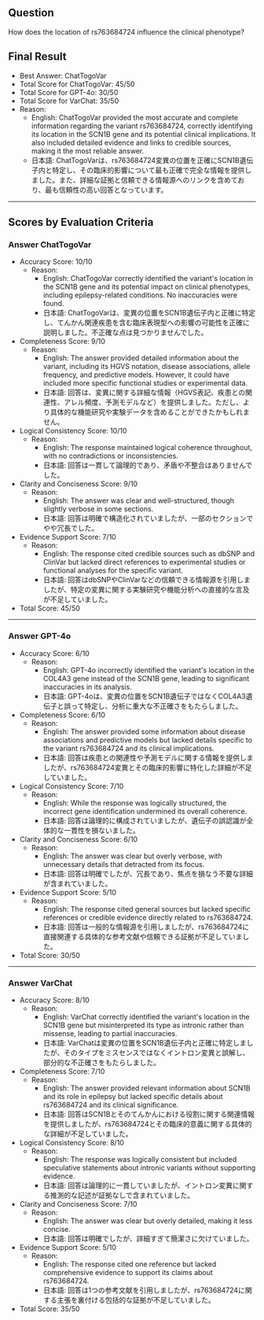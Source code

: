 ## Question

How does the location of rs763684724 influence the clinical phenotype?

## Final Result

- Best Answer: ChatTogoVar
- Total Score for ChatTogoVar: 45/50
- Total Score for GPT-4o: 30/50
- Total Score for VarChat: 35/50
- Reason:
  - English: ChatTogoVar provided the most accurate and complete information regarding the variant rs763684724, correctly identifying its location in the SCN1B gene and its potential clinical implications. It also included detailed evidence and links to credible sources, making it the most reliable answer.
  - 日本語: ChatTogoVarは、rs763684724変異の位置を正確にSCN1B遺伝子内と特定し、その臨床的影響について最も正確で完全な情報を提供しました。また、詳細な証拠と信頼できる情報源へのリンクを含めており、最も信頼性の高い回答となっています。

---

## Scores by Evaluation Criteria

### Answer ChatTogoVar
- Accuracy Score: 10/10
  - Reason: 
    - English: ChatTogoVar correctly identified the variant's location in the SCN1B gene and its potential impact on clinical phenotypes, including epilepsy-related conditions. No inaccuracies were found.
    - 日本語: ChatTogoVarは、変異の位置をSCN1B遺伝子内と正確に特定し、てんかん関連疾患を含む臨床表現型への影響の可能性を正確に説明しました。不正確な点は見つかりませんでした。
- Completeness Score: 9/10
  - Reason: 
    - English: The answer provided detailed information about the variant, including its HGVS notation, disease associations, allele frequency, and predictive models. However, it could have included more specific functional studies or experimental data.
    - 日本語: 回答は、変異に関する詳細な情報（HGVS表記、疾患との関連性、アレル頻度、予測モデルなど）を提供しました。ただし、より具体的な機能研究や実験データを含めることができたかもしれません。
- Logical Consistency Score: 10/10
  - Reason: 
    - English: The response maintained logical coherence throughout, with no contradictions or inconsistencies.
    - 日本語: 回答は一貫して論理的であり、矛盾や不整合はありませんでした。
- Clarity and Conciseness Score: 9/10
  - Reason: 
    - English: The answer was clear and well-structured, though slightly verbose in some sections.
    - 日本語: 回答は明確で構造化されていましたが、一部のセクションでやや冗長でした。
- Evidence Support Score: 7/10
  - Reason: 
    - English: The response cited credible sources such as dbSNP and ClinVar but lacked direct references to experimental studies or functional analyses for the specific variant.
    - 日本語: 回答はdbSNPやClinVarなどの信頼できる情報源を引用しましたが、特定の変異に関する実験研究や機能分析への直接的な言及が不足していました。
- Total Score: 45/50

---

### Answer GPT-4o
- Accuracy Score: 6/10
  - Reason: 
    - English: GPT-4o incorrectly identified the variant's location in the COL4A3 gene instead of the SCN1B gene, leading to significant inaccuracies in its analysis.
    - 日本語: GPT-4oは、変異の位置をSCN1B遺伝子ではなくCOL4A3遺伝子と誤って特定し、分析に重大な不正確さをもたらしました。
- Completeness Score: 6/10
  - Reason: 
    - English: The answer provided some information about disease associations and predictive models but lacked details specific to the variant rs763684724 and its clinical implications.
    - 日本語: 回答は疾患との関連性や予測モデルに関する情報を提供しましたが、rs763684724変異とその臨床的影響に特化した詳細が不足していました。
- Logical Consistency Score: 7/10
  - Reason: 
    - English: While the response was logically structured, the incorrect gene identification undermined its overall coherence.
    - 日本語: 回答は論理的に構成されていましたが、遺伝子の誤認識が全体的な一貫性を損ないました。
- Clarity and Conciseness Score: 6/10
  - Reason: 
    - English: The answer was clear but overly verbose, with unnecessary details that detracted from its focus.
    - 日本語: 回答は明確でしたが、冗長であり、焦点を損なう不要な詳細が含まれていました。
- Evidence Support Score: 5/10
  - Reason: 
    - English: The response cited general sources but lacked specific references or credible evidence directly related to rs763684724.
    - 日本語: 回答は一般的な情報源を引用しましたが、rs763684724に直接関連する具体的な参考文献や信頼できる証拠が不足していました。
- Total Score: 30/50

---

### Answer VarChat
- Accuracy Score: 8/10
  - Reason: 
    - English: VarChat correctly identified the variant's location in the SCN1B gene but misinterpreted its type as intronic rather than missense, leading to partial inaccuracies.
    - 日本語: VarChatは変異の位置をSCN1B遺伝子内と正確に特定しましたが、そのタイプをミスセンスではなくイントロン変異と誤解し、部分的な不正確さをもたらしました。
- Completeness Score: 7/10
  - Reason: 
    - English: The answer provided relevant information about SCN1B and its role in epilepsy but lacked specific details about rs763684724 and its clinical significance.
    - 日本語: 回答はSCN1Bとそのてんかんにおける役割に関する関連情報を提供しましたが、rs763684724とその臨床的意義に関する具体的な詳細が不足していました。
- Logical Consistency Score: 8/10
  - Reason: 
    - English: The response was logically consistent but included speculative statements about intronic variants without supporting evidence.
    - 日本語: 回答は論理的に一貫していましたが、イントロン変異に関する推測的な記述が証拠なしで含まれていました。
- Clarity and Conciseness Score: 7/10
  - Reason: 
    - English: The answer was clear but overly detailed, making it less concise.
    - 日本語: 回答は明確でしたが、詳細すぎて簡潔さに欠けていました。
- Evidence Support Score: 5/10
  - Reason: 
    - English: The response cited one reference but lacked comprehensive evidence to support its claims about rs763684724.
    - 日本語: 回答は1つの参考文献を引用しましたが、rs763684724に関する主張を裏付ける包括的な証拠が不足していました。
- Total Score: 35/50